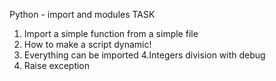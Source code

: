 Python - import and modules
TASK

1. Import a simple function from a simple file
2. How to make a script dynamic!
3. Everything can be imported
   4.Integers division with debug
4. Raise exception

